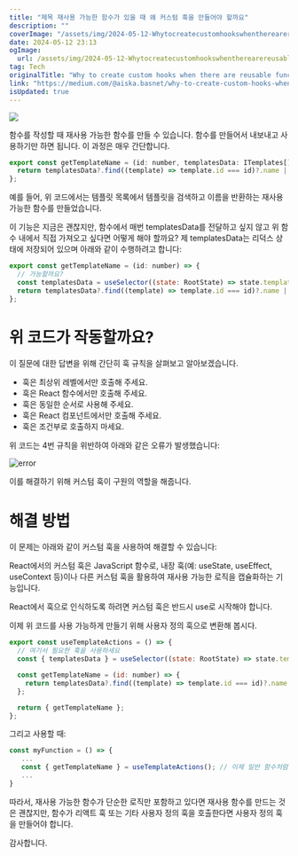 ```yaml
---
title: "제목 재사용 가능한 함수가 있을 때 왜 커스텀 훅을 만들어야 할까요"
description: ""
coverImage: "/assets/img/2024-05-12-Whytocreatecustomhookswhentherearereusablefunctions_0.png"
date: 2024-05-12 23:13
ogImage: 
  url: /assets/img/2024-05-12-Whytocreatecustomhookswhentherearereusablefunctions_0.png
tag: Tech
originalTitle: "Why to create custom hooks when there are reusable functions?"
link: "https://medium.com/@aiska.basnet/why-to-create-custom-hooks-when-there-are-reusable-functions-a206dbdbe3df"
isUpdated: true
---
```





<img src="/assets/img/2024-05-12-Whytocreatecustomhookswhentherearereusablefunctions_0.png" />

함수를 작성할 때 재사용 가능한 함수를 만들 수 있습니다. 함수를 만들어서 내보내고 사용하기만 하면 됩니다. 이 과정은 매우 간단합니다.

```js
export const getTemplateName = (id: number, templatesData: ITemplates[]) => {
  return templatesData?.find((template) => template.id === id)?.name || "-";
};
```

예를 들어, 위 코드에서는 템플릿 목록에서 템플릿을 검색하고 이름을 반환하는 재사용 가능한 함수를 만들었습니다.



이 기능은 지금은 괜찮지만, 함수에서 매번 templatesData를 전달하고 싶지 않고 위 함수 내에서 직접 가져오고 싶다면 어떻게 해야 할까요? 제 templatesData는 리덕스 상태에 저장되어 있으며 아래와 같이 수행하려고 합니다:

```js
export const getTemplateName = (id: number) => {
  // 가능할까요?
  const templatesData = useSelector((state: RootState) => state.templates);
  return templatesData?.find((template) => template.id === id)?.name || "-";
};
```

# 위 코드가 작동할까요?

이 질문에 대한 답변을 위해 간단히 훅 규칙을 살펴보고 알아보겠습니다.



- 훅은 최상위 레벨에서만 호출해 주세요.
- 훅은 React 함수에서만 호출해 주세요.
- 훅은 동일한 순서로 사용해 주세요.
- 훅은 React 컴포넌트에서만 호출해 주세요.
- 훅은 조건부로 호출하지 마세요.

위 코드는 4번 규칙을 위반하여 아래와 같은 오류가 발생했습니다:

![error](/assets/img/2024-05-12-Whytocreatecustomhookswhentherearereusablefunctions_1.png)

이를 해결하기 위해 커스텀 훅이 구원의 역할을 해줍니다.



# 해결 방법

이 문제는 아래와 같이 커스텀 훅을 사용하여 해결할 수 있습니다:

React에서의 커스텀 훅은 JavaScript 함수로, 내장 훅(예: useState, useEffect, useContext 등)이나 다른 커스텀 훅을 활용하여 재사용 가능한 로직을 캡슐화하는 기능입니다.

React에서 훅으로 인식하도록 하려면 커스텀 훅은 반드시 use로 시작해야 합니다.



이제 위 코드를 사용 가능하게 만들기 위해 사용자 정의 훅으로 변환해 봅시다.

```js
export const useTemplateActions = () => {
  // 여기서 필요한 훅을 사용하세요
  const { templatesData } = useSelector((state: RootState) => state.templates);

  const getTemplateName = (id: number) => {
    return templatesData?.find((template) => template.id === id)?.name || "-";
  };

  return { getTemplateName };
};
```

그리고 사용할 때:

```js
const myFunction = () => {
   ...
   const { getTemplateName } = useTemplateActions(); // 이제 일반 함수처럼 사용하세요
   ...
}
```



따라서, 재사용 가능한 함수가 단순한 로직만 포함하고 있다면 재사용 함수를 만드는 것은 괜찮지만, 함수가 리액트 훅 또는 기타 사용자 정의 훅을 호출한다면 사용자 정의 훅을 만들어야 합니다.

감사합니다.